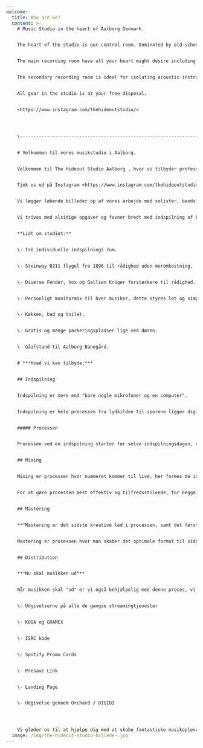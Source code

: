 ```yaml
---
welcome:
  title: Who are we?
  content: >-
    # Music Studio in the heart of Aalborg Denmark.


    The heart of the studio is our control room. Dominated by old-school analogue equipment combined with modern hardware and software. 


    The main recording room have all your heart might desire including old Vox and Fender amplifiers as well as our 1896 Steinway & Sons B211 grand piano.


    The secondary recording room is ideal for isolating acoustic instruments or vocals during full band recording sessions.


    All gear in the studio is at your free disposal.


    <https://www.instagram.com/thehideoutstudio/>




    \---------------------------------------------------------------------------------------------------------


    # Velkommen til vores musikstudie i Aalborg.


    Velkommen til The Hideout Studio Aalborg , hvor vi tilbyder professionel indspilning af musik i alle genre, det perfekte sted for bands og solister, der ønsker at i﻿ndspille musik i Aalborg. Uanset om du er en erfaren musiker eller en nybegynder, så vil vi gøre alt for at hjælpe dig med at nå dine musikalske mål. 


    T﻿jek os ud på Instagram <https://www.instagram.com/thehideoutstudio/>


    V﻿i lægger løbende billeder op af vores arbejde med solister, bands, musikudstyr, indspilninger, produktioner og du er velkommen til at følge med, men det går stærkt da vi har omkring 100 individuelle projekter om året. 


    Vi trives med alsidige opgaver og favner bredt med indspilning af både bands og solister, optagelse og indspilning af lives sessions i vores musikstudie eller på lokation, sangskrivning, mix, master, bandfoto, SoMe content, videomateriale til akademisk forskning, podcast, voiceover til reklameindustrien, distribution af musik, vejledning i forbindelse med udgivelser og meget mere. 


    **Lidt om studiet:**


    \- Tre individuelle indspilnings rum.


    \- Steinway B211 flygel fra 1896 til rådighed uden meromkostning.


    \- Diverse Fender, Vox og Gallien Krüger forstærkere til rådighed.


    \- Personligt monitormix til hver musiker, dette styres let og simpelt af musikeren selv via en of vores 6 monitorcontrollere som står fordelt i studiet.


    \- Køkken, bad og toilet. 


    \-﻿ Gratis og mange parkeringspladser lige ved døren.


    \-﻿ Gåafstand til Aalborg Banegård.


    # ***Hvad vi kan tilbyde:***


    ## Indspilning


    Indspilning er mere end "bare nogle mikrofoner og en computer".


    Indspilning er hele processen fra lydkilden til sporene ligger digitalt i DAW,  fra kilden igennem mikrofonen, til preamps og A/D konvertering i det digitale domæne. Vi har erfaring med en bred vifte af forskellige typer af musik og bands, ligefra "World Music" til POP, Jazz, Rock og Metal, så tøv ikke med at tage kontakt uanset band type og sammensætning.


    ##### Processen


    Processen ved en indspilning starter før selve indspilningsdagen, vi har rigtig gode erfaringer med at lave en "indspilningsplan" før den aftalte indspilning. Planen danner basis for hvad der skal indspilles hvornår, men danner samtidig også grundlag for en samtale indbyrdes i bandet som sikre at bandet er 100 procent klar til at indspille. Efter indspilning går processen ind i postproduktionsfasen.


    ## Mixing


    Mixing er processen hvor nummeret kommer til live, her formes de individuelle spor og samles til ét enkelt stereospor. Processen er et sammenspil mellem kunstner og mix engineer, hvor mixet sendes frem og tilbage mellem hver revision. 


    For at gøre processen mest effektiv og tilfredsstilende, for begge parter, er det vigtigt med konkret feedback på numrene, ydermere kan referencer i form af fx. Spotify links sendes forud for mixing.


    ## Mastering


    **"Mastering er det sidste kreative led i processen, samt det første led i distributionsprocessen"** 


    Mastering er processen hvor man skaber det optimale format til videre distribution, samt optimere "masterens" overordnede balance for at være konkurencedygtig i et konkurencepræget streamning marked.


    ## Distribution


    **"Nu skal musikken ud"**


    Når musikken skal "ud" er vi også behjælpelig med denne proces, vi står klar til at hjælpe med :


    \- Udgivelserne på alle de gængse streamingtjenester


    \- KODA og GRAMEX


    \- ISRC kode


    \- Spotify Promo Cards


    \- Presave Link


    \- Landing Page


    \- Udgivelse gennem Orchard / DIGIDI




    Vi glæder os til at hjælpe dig med at skabe fantastiske musikoplevelser i vores studie i Aalborg.
  image: /img/the-hideout-studio-billede-.jpg
---
```

